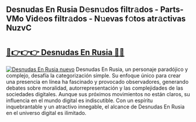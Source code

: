 ## Desnudas En Rusia D𝚎sn𝚞dos filtr𝚊dos - Parts-VMo Vid𝚎os filtr𝚊dos - N𝚞evas f𝚘tos atr𝚊ctivas NuzvC

# <h2><a href="http://mb3pcmx.tromn.icu/?c=Desnudas+En+Rusia">🔗👉👉👉 Desnudas En Rusia 🔗🔗</a></h2>

[![Desnudas En Rusia nuevo](https://i.imgur.com/pEAQMta.gif)](http://mb3pcmx.tromn.icu/?c=Desnudas+En+Rusia)
Desnudas En Rusia, un personaje paradójico y complejo, desafía la categorización simple. Su enfoque único para crear una presencia en línea ha fascinado y provocado observadores, generando debates sobre moralidad, autorrepresentación y las complejidades de las sociedades digitales. Aunque sus próximos movimientos no están claros, su influencia en el mundo digital es indiscutible. Con un espíritu inquebrantable y un atractivo innegable, el alcance de Desnudas En Rusia en el universo digital es ilimitado.
